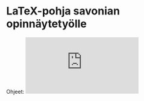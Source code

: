 # LaTeX-pohja savonian opinnäytetyölle

Ohjeet: ![opinnayte.pdf](https://github.com/jannesavonia/SavoniaOpinnayteLaTex/blob/main/opinnayte.pdf "foo")

